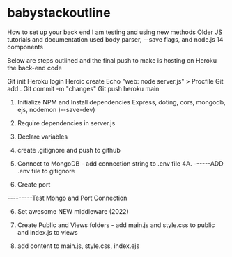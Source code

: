 # babystackoutline
How to set up your back end
I am testing and using new methods
Older JS tutorials and documentation used body parser, --save flags, and node.js 14 components


Below are steps outlined and the final push to make is hosting on Heroku the back-end code

Git init
Heroku login
Heroic create
Echo "web: node server.js" > Procfile
Git add .
Git commit -m "changes"
Git push heroku main

1. Initialize NPM and Install dependencies
Express, doting, cors, mongodb, ejs, nodemon )--save-dev)

2. Require dependencies in server.js

3. Declare variables

4. create .gitignore  and push to github

4. Connect to MongoDB - add connection string to .env file
4A. ------ADD .env file to gitignore

5. Create port


---------Test Mongo and Port Connection

6. Set awesome NEW middleware (2022)

7. Create Public and Views folders  - add main.js and style.css to public and index.js to views

8. add content to main.js, style.css, index.ejs